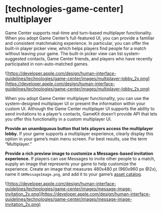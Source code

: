 # **[technologies-game-center] multiplayer**

Game Center supports real-time and turn-based multiplayer functionality. When you adopt Game Center’s full-featured UI, you can provide a familiar and consistent matchmaking experience. In particular, you can offer the built-in player picker view, which helps players find people for a match without leaving your game. The built-in picker view can list system-suggested contacts, Game Center friends, and players who have recently participated in non-auto-matched games.

![https://developer.apple.com/design/human-interface-guidelines/technologies/game-center/images/multiplayer-lobby_2x.png](https://developer.apple.com/design/human-interface-guidelines/technologies/game-center/images/multiplayer-lobby_2x.png)

When you adopt Game Center multiplayer functionality, you can use the system-designed multiplayer UI or present the information within your custom UI. Although the Game Center multiplayer UI supports the ability to send invitations to a player’s contacts, GameKit doesn’t provide API that lets you offer this functionality in a custom multiplayer UI.

**Provide an unambiguous button that lets players access the multiplayer lobby.** If your game supports a multiplayer experience, clearly display this option in your game’s main menu screen. For best results, use the term “Multiplayer.”

**Provide a rich preview image to customize a Messages-based invitation experience.** If players can use Messages to invite other people to a match, supply an image that represents your game to help customize the experience. Create an image that measures 480x480 pt (960x960 px @2x), name it `GKMessageImage.png`, and add it to your game’s [asset catalog](https://help.apple.com/xcode/mac/current/#/dev10510b1f7).

![https://developer.apple.com/design/human-interface-guidelines/technologies/game-center/images/message-image-invitation_2x.png](https://developer.apple.com/design/human-interface-guidelines/technologies/game-center/images/message-image-invitation_2x.png)